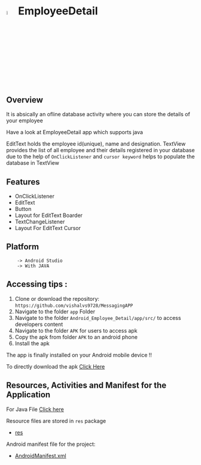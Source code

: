 # <img alt="App image" src="app/src/main/res/drawable/messageicon.png" width="5%"> EmployeeDetail


## Overview

It is absically an ofline database activity where you can store the details of your employee

Have a look at EmployeeDetail app which supports java

EditText holds the employee id(unique), name and designation. TextView provides the list of all employee and their details registered in your database due to the help of `OnClickListener` and `cursor keyword` helps to populate the database in TextView

## Features

* OnClickListener
* EditText
* Button
* Layout for EditText Boarder
* TextChangeListener
* Layout For EditText Cursor
## Platform
        -> Android Studio
        -> With JAVA

## Accessing tips :

1. Clone or download the repository: `https://github.com/vishalvs9728/MessagingAPP`
2. Navigate to the folder `app` Folder
3. Navigate to the folder `Android_Employee_Detail/app/src/` to access developers content
3. Navigate to the folder `APK` for users to access apk
4. Copy the apk from folder `APK` to an android phone
5. Install the apk

The app is finally installed on your Android mobile device !!

To directly download the apk [Click Here]( https://github.com/vishalvs9728/MessagingAPP/blob/master/APK/MessageMe.apk)

 


## Resources, Activities and Manifest for the Application

For Java File [Click here]( https://github.com/vishalvs9728/Android_Employee_Detail/tree/master/app/src/main/java/com/example/vishalsingh/data_base/MainActivity.java)

Resource files are stored in `res` package

* [res](https://github.com/vishalvs9728/Android_Employee_Detail/tree/master/app/src/main/res)

Android manifest file for the project:

* [AndroidManifest.xml]( https://github.com/vishalvs9728/Android_Employee_Detail/blob/master/app/src/main/AndroidManifest.xml)
